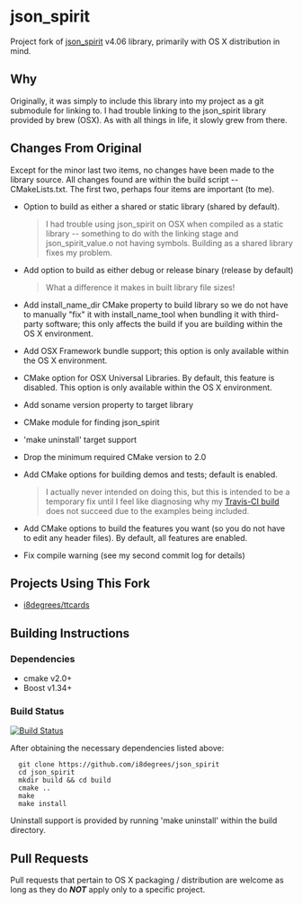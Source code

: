 # json_spirit #

Project fork of [json_spirit](http://www.codeproject.com/Articles/20027/JSON-Spirit-A-C-JSON-Parser-Generator-Implemented) v4.06 library, primarily with OS X distribution in mind.

## Why ##

Originally, it was simply to include this library into my project as a git submodule for linking to. I had trouble linking to the json_spirit library provided by brew (OSX). As with all things in life, it slowly grew from there.

## Changes From Original ##

Except for the minor last two items, no changes have been made to the library source. All changes found are within the build script -- CMakeLists.txt. The first two, perhaps four items are important (to me).

* Option to build as either a shared or static library (shared by default).
    > I had trouble using json_spirit on OSX when compiled as a static library -- something to do with the linking stage and json_spirit_value.o not having symbols. Building as a shared library fixes my problem.

* Add option to build as either debug or release binary (release by default)
    > What a difference it makes in built library file sizes!

* Add install_name_dir CMake property to build library so we do not have to manually "fix" it with install_name_tool when bundling it with third-party software; this only affects the build if you are building within the OS X environment.
* Add OSX Framework bundle support; this option is only available within the OS X environment.

* CMake option for OSX Universal Libraries. By default, this feature is disabled. This option is only available within the OS X environment.
* Add soname version property to target library
* CMake module for finding json_spirit
* 'make uninstall' target support
* Drop the minimum required CMake version to 2.0
* Add CMake options for building demos and tests; default is enabled.
    > I actually never intended on doing this, but this is intended to be a temporary fix until I feel like diagnosing why my [Travis-CI build](http://travis-ci.org/i8degrees/json_spirit) does not succeed due to the examples being included.

* Add CMake options to build the features you want (so you do not have to edit any header files). By default, all features are enabled.
* Fix compile warning (see my second commit log for details)

## Projects Using This Fork ##

* [i8degrees/ttcards](https://github.com/i8degrees/ttcards)

## Building Instructions ##

### Dependencies ###

* cmake v2.0+
* Boost v1.34+

### Build Status ###

[![Build Status](https://travis-ci.org/i8degrees/json_spirit.png?branch=master)](https://travis-ci.org/i8degrees/json_spirit)

After obtaining the necessary dependencies listed above:

```
  git clone https://github.com/i8degrees/json_spirit
  cd json_spirit
  mkdir build && cd build
  cmake ..
  make
  make install
```

Uninstall support is provided by running 'make uninstall' within the build directory.

## Pull Requests ##

Pull requests that pertain to OS X packaging / distribution are welcome as long as they do ***NOT*** apply only to a specific project.
